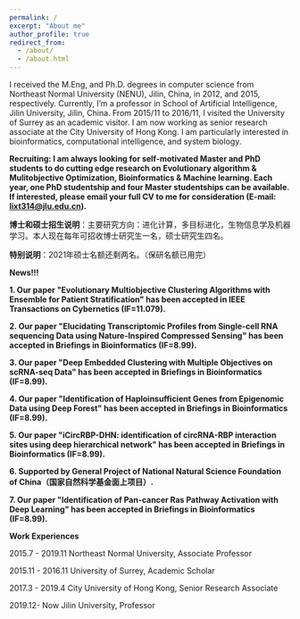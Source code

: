 ```yaml
---
permalink: /
excerpt: "About me"
author_profile: true
redirect_from: 
  - /about/
  - /about.html
---
```


I received the M.Eng, and Ph.D. degrees in computer science from Northeast Normal University (NENU), Jilin, China, in 2012, and 2015, respectively. Currently, I’m a professor in School of Artificial Intelligence, Jilin University, Jilin, China. From 2015/11 to 2016/11, I visited the University of Surrey as an academic visitor. I am now working as senior research associate at the City University of Hong Kong. I am particularly interested in bioinformatics, computational intelligence, and system biology. 


**Recruiting: I am always looking for self-motivated Master and PhD students to do cutting edge research on Evolutionary algorithm & Mulitobjective Optimization, Bioinformatics & Machine learning. Each year, one PhD studentship and four Master studentships can be available. If interested, please email your full CV to me for consideration (E-mail: lixt314@jlu.edu.cn).**

**博士和硕士招生说明**：主要研究方向：进化计算，多目标进化，生物信息学及机器学习。本人现在每年可招收博士研究生一名，硕士研究生四名。

**特别说明**：2021年硕士名额还剩两名。（保研名额已用完）


**News!!!**

**1. Our paper "Evolutionary Multiobjective Clustering Algorithms with Ensemble for Patient Stratification" has been accepted in IEEE Transactions on Cybernetics (IF=11.079).**

**2. Our paper "Elucidating Transcriptomic Profiles from Single-cell RNA sequencing Data using Nature-Inspired Compressed Sensing" has been accepted in Briefings in Bioinformatics (IF=8.99).**

**3. Our paper "Deep Embedded Clustering with Multiple Objectives on scRNA-seq Data" has been accepted in Briefings in Bioinformatics (IF=8.99).**

**4. Our paper "Identification of Haploinsufficient Genes from Epigenomic Data using Deep Forest" has been accepted in Briefings in Bioinformatics (IF=8.99).**

**5. Our paper "iCircRBP-DHN: identification of circRNA-RBP interaction sites using deep hierarchical network" has been accepted in Briefings in Bioinformatics (IF=8.99).**

**6. Supported by General Project of National Natural Science Foundation of China（国家自然科学基金面上项目）.**

**7. Our paper "Identification of Pan-cancer Ras Pathway Activation with Deep Learning" has been accepted in Briefings in Bioinformatics (IF=8.99).**


**Work Experiences**

2015.7 - 2019.11 Northeast Normal University, Associate Professor

2015.11 - 2016.11 University of Surrey, Academic Scholar

2017.3 - 2019.4 City University of Hong Kong, Senior Research Associate

2019.12- Now     Jilin University, Professor


<script type="text/javascript" src="//rf.revolvermaps.com/0/0/8.js?i=5krueszsjxy&amp;m=2&amp;c=ff0000&amp;cr1=ffffff&amp;f=arial&amp;l=33" async="async"></script>
